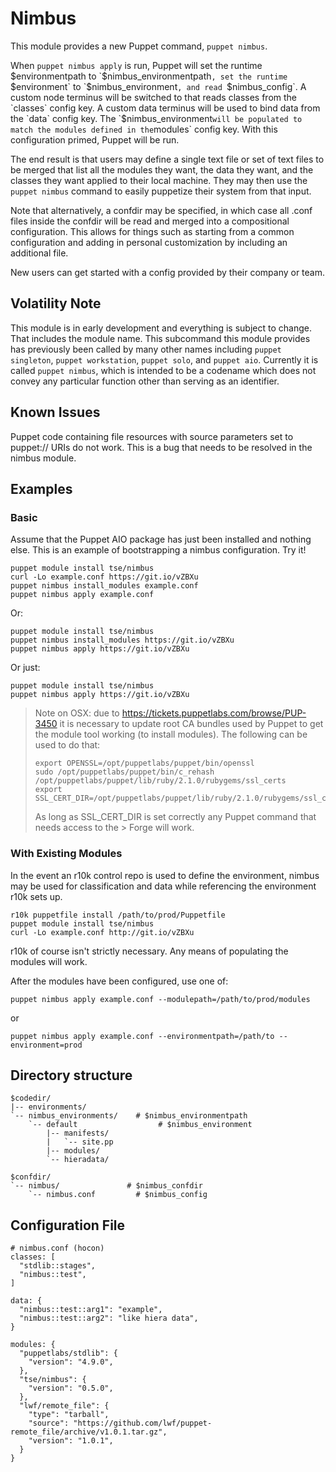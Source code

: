# Nimbus #

This module provides a new Puppet command, `puppet nimbus`.

When `puppet nimbus apply` is run, Puppet will set the runtime
$environmentpath to `$nimbus_environmentpath`, set the runtime `$environment`
to `$nimbus_environment`, and read `$nimbus_config`. A custom node
terminus will be switched to that reads classes from the `classes` config key.
A custom data terminus will be used to bind data from the `data` config key.
The `$nimbus_environment` will be populated to match the modules defined in
the `modules` config key. With this configuration primed, Puppet will be run.

The end result is that users may define a single text file or set of text files
to be merged that list all the modules they want, the data they want, and the
classes they want applied to their local machine. They may then use the `puppet
nimbus` command to easily puppetize their system from that input.

Note that alternatively, a confdir may be specified, in which case all .conf
files inside the confdir will be read and merged into a compositional
configuration. This allows for things such as starting from a common
configuration and adding in personal customization by including an additional
file.

New users can get started with a config provided by their company or team.

## Volatility Note ##

This module is in early development and everything is subject to change. That
includes the module name. This subcommand this module provides has previously
been called by many other names including `puppet singleton`, `puppet
workstation`, `puppet solo`, and `puppet aio`. Currently it is called `puppet
nimbus`, which is intended to be a codename which does not convey any
particular function other than serving as an identifier.

## Known Issues ##

Puppet code containing file resources with source parameters set to puppet://
URIs do not work. This is a bug that needs to be resolved in the nimbus module.

## Examples ##

### Basic ###

Assume that the Puppet AIO package has just been installed and nothing else.
This is an example of bootstrapping a nimbus configuration. Try it!

    puppet module install tse/nimbus
    curl -Lo example.conf https://git.io/vZBXu
    puppet nimbus install_modules example.conf
    puppet nimbus apply example.conf

Or:

    puppet module install tse/nimbus
    puppet nimbus install_modules https://git.io/vZBXu
    puppet nimbus apply https://git.io/vZBXu

Or just:

    puppet module install tse/nimbus
    puppet nimbus apply https://git.io/vZBXu

> Note on OSX: due to https://tickets.puppetlabs.com/browse/PUP-3450 it is
> necessary to update root CA bundles used by Puppet to get the module tool
> working (to install modules). The following can be used to do that:
>
>     export OPENSSL=/opt/puppetlabs/puppet/bin/openssl
>     sudo /opt/puppetlabs/puppet/bin/c_rehash /opt/puppetlabs/puppet/lib/ruby/2.1.0/rubygems/ssl_certs
>     export SSL_CERT_DIR=/opt/puppetlabs/puppet/lib/ruby/2.1.0/rubygems/ssl_certs
>
> As long as SSL\_CERT\_DIR is set correctly any Puppet command that needs
> access to the > Forge will work.

### With Existing Modules ###

In the event an r10k control repo is used to define the environment, nimbus may be used for classification and data while referencing the environment r10k sets up.

    r10k puppetfile install /path/to/prod/Puppetfile
    puppet module install tse/nimbus
    curl -Lo example.conf http://git.io/vZBXu

r10k of course isn't strictly necessary. Any means of populating the modules will work.

After the modules have been configured, use one of:

    puppet nimbus apply example.conf --modulepath=/path/to/prod/modules

or

    puppet nimbus apply example.conf --environmentpath=/path/to --environment=prod

## Directory structure ##

    $codedir/
    |-- environments/
    `-- nimbus_environments/    # $nimbus_environmentpath
        `-- default                  # $nimbus_environment
            |-- manifests/
            |   `-- site.pp
            |-- modules/
            `-- hieradata/

    $confdir/
    `-- nimbus/               # $nimbus_confdir
        `-- nimbus.conf         # $nimbus_config

## Configuration File ##

    # nimbus.conf (hocon)
    classes: [
      "stdlib::stages",
      "nimbus::test",
    ]

    data: {
      "nimbus::test::arg1": "example",
      "nimbus::test::arg2": "like hiera data",
    }

    modules: {
      "puppetlabs/stdlib": {
        "version": "4.9.0",
      },
      "tse/nimbus": {
        "version": "0.5.0",
      },
      "lwf/remote_file": {
        "type": "tarball",
        "source": "https://github.com/lwf/puppet-remote_file/archive/v1.0.1.tar.gz",
        "version": "1.0.1",
      }
    }
